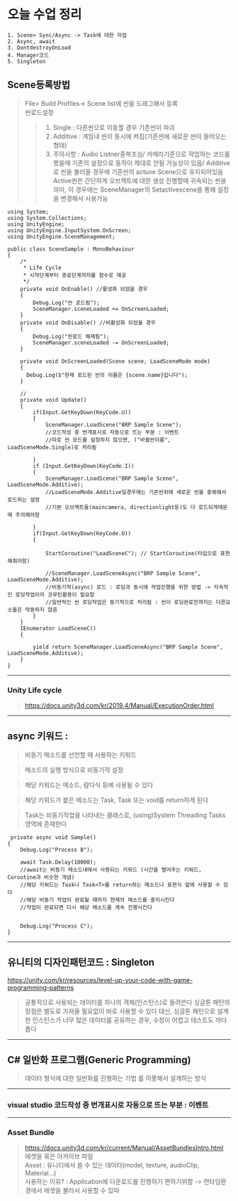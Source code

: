 # 오늘 수업 정리 
```
1. Scene> Sync/Async -> Task에 대한 작업
2. Async, await
3. DontdestroyOnLoad
4. Manager코드
5. Singleton
```
## Scene등록방법
> File> Build Profiles-> Scene list에 씬을 드래그해서 등록   
> 씬로드설정   
>> 1. Single : 다른씬으로 이동할 경우 기존씬이 파괴
>> 2. Additive : 게임내 씬이 동시에 켜짐(기존씬에 새로운 씬이 들어오는 형태)
>> 3. 주의사항 : Audio Listner중복조심/ 카메라기준으로 작업하는 코드를 짰을때 기존의 설정으로 동작이 제대로 안될 가능성이 있음/ Additive로 씬을 불러올 경우에 기존씬의 actuve Scene으로 유지되어있음
>> Active씬은 간단하게 오브젝트에 대한 생성 진행할때 귀속되는 씬을 의미, 이 경우에는 SceneManager의 Setactivescene을 통해 설정을 변경해서 사용가능 


```
using System;
using System.Collections;
using UnityEngine;
using UnityEngine.InputSystem.OnScreen;
using UnityEngine.SceneManagement;

public class SceneSample : MonoBehaviour
{
    /*
     * Life Cycle
     * 시작단계부터 종료단계까지를 함수로 제공
     */
    private void OnEnable() //활성화 되었을 경우
    { 
        Debug.Log("씬 로드됨");
        SceneManager.sceneLoaded += OnScreenLoaded;
    }
    private void OnDisable() //비활성화 되었을 경우
    {
        Debug.Log("씬로드 해제됨");
        SceneManager.sceneLoaded -= OnScreenLoaded;
    }

    private void OnScreenLoaded(Scene scene, LoadSceneMode mode)
    {
      Debug.Log($"현재 로드된 씬의 이름은 {scene.name}입니다");
    }

    // 
    private void Update()
    {
        if(Input.GetKeyDown(KeyCode.U))
        {
            SceneManager.LoadScene("BRP Sample Scene");
            //코드작성 중 번개표시로 자동으로 뜨는 부분 : 이벤트
            //따로 씬 모드를 설정하지 않으면, ("바뀔씬이름", LoadSceneMode.Single)로 처리됨

        }
        if (Input.GetKeyDown(KeyCode.I))
        {
            SceneManager.LoadScene("BRP Sample Scene", LoadSceneMode.Additive);
            //LoadSceneMode.Additive일경우에는 기존씬위에 새로운 씬을 중복해서 로드하는 설정
            //기본 오브젝트들(maincamera, directionlight등)도 다 로드되게때문에 주의해야함

        }
        if(Input.GetKeyDown(KeyCode.O))
        {

            StartCoroutine("LoadSceneC"); // StartCoroutine(타입으로 표현해줘야함)

            //SceneManager.LoadSceneAsync("BRP Sample Scene", LoadSceneMode.Additive);
            //비동기적(async) 로드 : 로딩과 동시에 작업진행을 위한 방법 -> 지속적인 로딩작업이라 코루틴활용이 필요함
            //일반적인 씬 로딩작업은 동기적으로 처리됨 : 씬이 로딩완료전까지는 다른요소들은 작동하지 않음
        }   
    }
    IEnumerator LoadSceneC()
    {

        yield return SceneManager.LoadSceneAsync("BRP Sample Scene", LoadSceneMode.Additive);
    }
}
```
---
### Unity Life cycle
> https://docs.unity3d.com/kr/2019.4/Manual/ExecutionOrder.html

---
## async 키워드 :
> 비동기 메소드를 선언할 때 사용하는 키워드

> 메소드의 실행 방식으로 비동기적 설정

> 해당 키워드는 메소드, 람다식 등에 사용될 수 있다

> 해당 키워드가 붙은 메소드는 Task, Task<T> 또는 void를 return하게 된다

> Task는 비동기작업을 나타내는 클래스로, (using)System Threading Tasks영역에 존재한다    
  ```
   private async void Sample()
  {
      Debug.Log("Process B");
      
      await Task.Delay(10000);
      //await는 비동기 메소드내에서 사용되는 키워드 (시간을 벌어주는 키워드, Coroutine과 비슷한 개념)
      //해당 키워드는 Task나 Task<T>를 return하는 메소드나 표현식 앞에 사용할 수 있다
      //해당 비동기 작업이 완료될 때까지 현재의 메소드를 중지시킨다
      //작업이 완료되면 다시 해당 메소드를 계속 진행시킨다


      Debug.Log("Process C");
  }
  ```
---
## 유니티의 디자인패턴코드 : Singleton
https://unity.com/kr/resources/level-up-your-code-with-game-programming-patterns

> 공통적으로 사용되는 데이터를 하나의 객체(인스턴스)로 돌려쓴다
> 싱글톤 패턴의 장점은 별도로 가져올 필요없이 바로 사용할 수 있다
> 대신, 싱글톤 패턴으로 설계한 인스턴스가 너무 많은 데이터를 공유하는 경우, 수정이 어렵고 테스트도 까다롭다

---
## C# 일반화 프로그램(Generic Programming) 
> 데이터 형식에 대한 일반화를 진행하는 기법
> <T> 를 이욯해서 설계하는 방식
---
### visual studio 코드작성 중 번개표시로 자동으로 뜨는 부분 : 이벤트
---
### Asset Bundle
> https://docs.unity3d.com/kr/current/Manual/AssetBundlesIntro.html   
> 에셋을 묶은 아카이브 파일   
> Asset : 유니티에서 쓸 수 있는 데이터(model, texture, audioClip, Material...)   
> 사용하는 이유? : Application에 다운로드를 진행하기 편하기위함 -> 런타임환경에서 에셋을 불러서 사용할 수 있따




